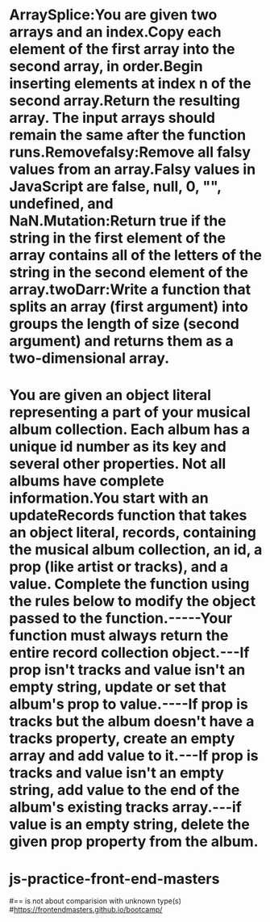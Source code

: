 
# ArraySplice:You are given two arrays and an index.Copy each element of the first array into the second array, in order.Begin inserting elements at index n of the second array.Return the resulting array. The input arrays should remain the same after the function runs.Removefalsy:Remove all falsy values from an array.Falsy values in JavaScript are false, null, 0, "", undefined, and NaN.Mutation:Return true if the string in the first element of the array contains all of the letters of the string in the second element of the array.twoDarr:Write a function that splits an array (first argument) into groups the length of size (second argument) and returns them as a two-dimensional array.



# You are given an object literal representing a part of your musical album collection. Each album has a unique id number as its key and several other properties. Not all albums have complete information.You start with an updateRecords function that takes an object literal, records, containing the musical album collection, an id, a prop (like artist or tracks), and a value. Complete the function using the rules below to modify the object passed to the function.-----Your function must always return the entire record collection object.---If prop isn't tracks and value isn't an empty string, update or set that album's prop to value.----If prop is tracks but the album doesn't have a tracks property, create an empty array and add value to it.---If prop is tracks and value isn't an empty string, add value to the end of the album's existing tracks array.---if value is an empty string, delete the given prop property from the album.






# js-practice-front-end-masters
#== is not about comparision with unknown type(s)
#https://frontendmasters.github.io/bootcamp/



